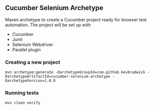 Cucumber Selenium Archetype
---

Maven archetype to create a Cucumber project ready for browser test automation. The project will
be set up with

- Cucumber
- Junit
- Selenium Webdriver
- Parallel plugin


### Creating a new project

    mvn archetype:generate -DarchetypeGroupId=com.github.kevbradwick -DarchetypeArtifactId=cucumber-selenium-archetype -DarchetypeVersion=1.0.0
    
### Running tests

    mvn clean verify

